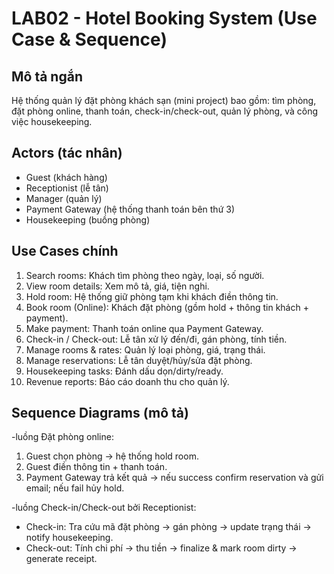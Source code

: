 # LAB02 - Hotel Booking System (Use Case & Sequence)

## Mô tả ngắn
Hệ thống quản lý đặt phòng khách sạn (mini project) bao gồm: tìm phòng, đặt phòng online, thanh toán, check-in/check-out, quản lý phòng, và công việc housekeeping.

## Actors (tác nhân)
- Guest (khách hàng)
- Receptionist (lễ tân)
- Manager (quản lý)
- Payment Gateway (hệ thống thanh toán bên thứ 3)
- Housekeeping (buồng phòng)

## Use Cases chính
1. Search rooms: Khách tìm phòng theo ngày, loại, số người.
2. View room details: Xem mô tả, giá, tiện nghi.
3. Hold room: Hệ thống giữ phòng tạm khi khách điền thông tin.
4. Book room (Online): Khách đặt phòng (gồm hold + thông tin khách + payment).
5. Make payment: Thanh toán online qua Payment Gateway.
6. Check-in / Check-out: Lễ tân xử lý đến/đi, gán phòng, tính tiền.
7. Manage rooms & rates: Quản lý loại phòng, giá, trạng thái.
8. Manage reservations: Lễ tân duyệt/hủy/sửa đặt phòng.
9. Housekeeping tasks: Đánh dấu dọn/dirty/ready.
10. Revenue reports: Báo cáo doanh thu cho quản lý.

## Sequence Diagrams (mô tả)
-luồng Đặt phòng online:
  1. Guest chọn phòng → hệ thống hold room.
  2. Guest điền thông tin + thanh toán.
  3. Payment Gateway trả kết quả → nếu success confirm reservation và gửi email; nếu fail hủy hold.

-luồng Check-in/Check-out bởi Receptionist:
  - Check-in: Tra cứu mã đặt phòng → gán phòng → update trạng thái → notify housekeeping.
  - Check-out: Tính chi phí → thu tiền → finalize & mark room dirty → generate receipt.

